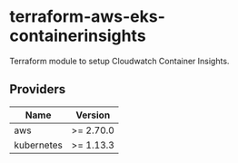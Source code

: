 # terraform-aws-eks-containerinsights

Terraform module to setup Cloudwatch Container Insights. 

## Providers

| Name | Version |
|------|---------|
| aws | >= 2.70.0 |
| kubernetes | >= 1.13.3 |
